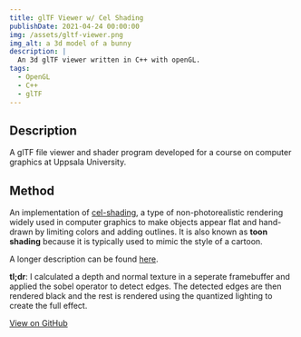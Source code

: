 ```yaml
---
title: glTF Viewer w/ Cel Shading
publishDate: 2021-04-24 00:00:00
img: /assets/gltf-viewer.png
img_alt: a 3d model of a bunny
description: |
  An 3d glTF viewer written in C++ with openGL.
tags:
  - OpenGL
  - C++
  - glTF
---
```


## Description
A glTF file viewer and shader program developed for a course on computer graphics at Uppsala University. 

## Method
An implementation of [cel-shading](https://en.wikipedia.org/wiki/Cel_shading), a type of non-photorealistic rendering widely used in computer graphics to make objects appear flat and hand-drawn by limiting colors and adding outlines. It is also known as __toon shading__ because it is typically used to mimic the style of a cartoon. 

A longer description can be found [here](https://github.com/kaischuygon/gltf_viewer/blob/main/report/finalReport.pdf). 

__tl;dr__: I calculated a depth and normal texture in a seperate framebuffer and applied the sobel operator to detect edges. The detected edges are then rendered black and the rest is rendered using the quantized lighting to create the full effect.

[View on GitHub](https://github.com/kaischuygon/gltf_viewer)